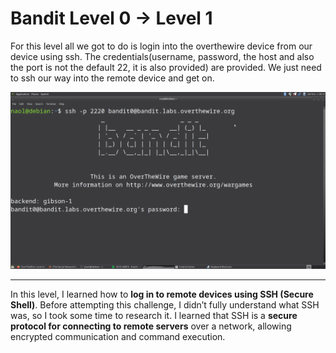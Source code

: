 # Bandit Level 0 → Level 1

For this level all we got to do is login into the overthewire device from our device using ssh. The credentials(username, password, the host and also the port is not the default 22, it is also provided) are provided. We just need to ssh our way into the remote device and get on.

![level00 screenshot](images/level00.png)

---

In this level, I learned how to **log in to remote devices using SSH (Secure Shell)**.
Before attempting this challenge, I didn’t fully understand what SSH was, so I took some time to research it.
I learned that SSH is a **secure protocol for connecting to remote servers** over a network, allowing encrypted communication and command execution.
